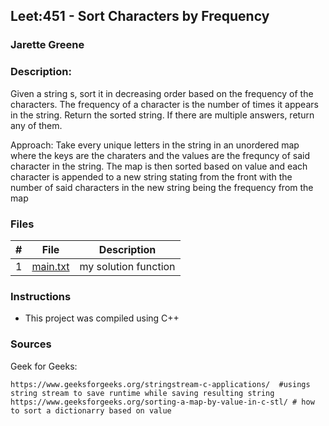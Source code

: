 ## Leet:451 - Sort Characters by Frequency
### Jarette Greene
### Description:

Given a string s, sort it in decreasing order based on the frequency of the characters. The frequency of a character is the number of times it appears in the string.
Return the sorted string. If there are multiple answers, return any of them.

Approach: Take every unique letters in the string in an unordered map where the keys are the charaters and the values are the frequncy of said character in the string. The 
map is then sorted based on value and each character is appended to a new string stating from the front with the number of said characters in the new string being the frequency 
from the map

### Files

|   #   | File                       | Description                                                |
| :---: | -------------------------- | ---------------------------------------------------------- |
|   1   | [main.txt](https://github.com/Jarette/4883-Prog-Tech/blob/main/Assignments/A06/main.txt)     | my solution function                                             |


### Instructions

- This project was compiled using C++

### Sources

Geek for Geeks: 

    https://www.geeksforgeeks.org/stringstream-c-applications/  #usings string stream to save runtime while saving resulting string 
    https://www.geeksforgeeks.org/sorting-a-map-by-value-in-c-stl/ # how to sort a dictionarry based on value 
